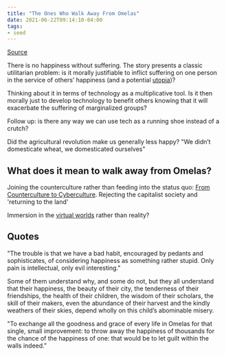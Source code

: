 ```yaml
---
title: "The Ones Who Walk Away From Omelas"
date: 2021-06-22T09:14:10-04:00
tags:
- seed
---
```


[Source](http://sites.asiasociety.org/asia21summit/wp-content/uploads/2011/02/3.-Le-Guin-Ursula-The-Ones-Who-Walk-Away-From-Omelas.pdf)

There is no happiness without suffering. The story presents a classic utilitarian problem: is it morally justifiable to inflict suffering on one person in the service of others’ happiness (and a potential [utopia](thoughts/utopia.md))?

Thinking about it in terms of technology as a multiplicative tool. Is it then morally just to develop technology to benefit others knowing that it will exacerbate the suffering of marginalized groups?

Follow up: is there any way we can use tech as a running shoe instead of a crutch?

Did the agricultural revolution make us generally less happy? "We didn’t domesticate wheat, we domesticated ourselves"

## What does it mean to walk away from Omelas?
Joining the counterculture rather than feeding into the status quo: [From Counterculture to Cyberculture](thoughts/From%20Counterculture%20to%20Cyberculture.md). Rejecting the capitalist society and 'returning to the land'

Immersion in the [virtual worlds](thoughts/virtual%20worlds.md) rather than reality?

## Quotes
"The trouble is that we have a bad habit, encouraged by pedants and sophisticates, of considering happiness as something rather stupid. Only pain is intellectual, only evil interesting."

 Some of them understand why, and some do not, but they all understand that their happiness, the beauty of their city, the tenderness of their friendships, the health of their children, the wisdom of their scholars, the skill of their makers, even the abundance of their harvest and the kindly weathers of their skies, depend wholly on this child’s abominable misery.
 
 "To exchange all the goodness and grace of every life in Omelas for that single, small improvement: to throw away the happiness of thousands for the chance of the happiness of one: that would be to let guilt within the walls indeed."
 
 